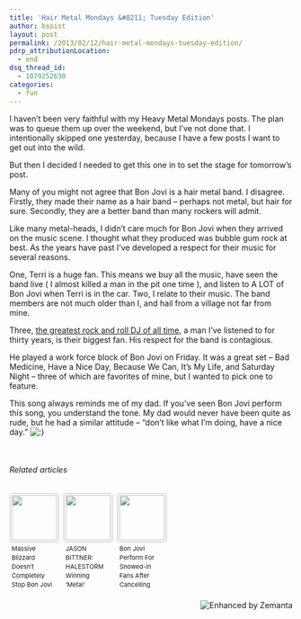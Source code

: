 ```yaml
---
title: 'Hair Metal Mondays &#8211; Tuesday Edition'
author: bsoist
layout: post
permalink: /2013/02/12/hair-metal-mondays-tuesday-edition/
pdrp_attributionLocation:
  - end
dsq_thread_id:
  - 1079252630
categories:
  - fun
---
```

I haven’t been very faithful with my Heavy Metal Mondays posts. The plan was to queue them up over the weekend, but I’ve not done that. I intentionally skipped one yesterday, because I have a few posts I want to get out into the wild.

But then I decided I needed to get this one in to set the stage for tomorrow’s post.

Many of you might not agree that Bon Jovi is a hair metal band. I disagree. Firstly, they made their name as a hair band &#8211; perhaps not metal, but hair for sure. Secondly, they are a better band than many rockers will admit.

Like many metal-heads, I didn’t care much for Bon Jovi when they arrived on the music scene. I thought what they produced was bubble gum rock at best. As the years have past I’ve developed a respect for their music for several reasons.

One, Terri is a huge fan. This means we buy all the music, have seen the band live ( I almost killed a man in the pit one time ), and listen to A LOT of Bon Jovi when Terri is in the car. Two, I relate to their music. The band members are not much older than I, and hail from a village not far from mine.

Three, [the greatest rock and roll DJ of all time][1], a man I’ve listened to for thirty years, is their biggest fan. His respect for the band is contagious.

He played a work force block of Bon Jovi on Friday. It was a great set &#8211; Bad Medicine, Have a Nice Day, Because We Can, It’s My Life, and Saturday Night &#8211; three of which are favorites of mine, but I wanted to pick one to feature.

This song always reminds me of my dad. If you’ve seen Bon Jovi perform this song, you understand the tone. My dad would never have been quite as rude, but he had a similar attitude &#8211; “don’t like what I’m doing, have a nice day.” <img src='http://archive.whsjr.soistmann.com/oped/wp-includes/images/smilies/icon_smile.gif' alt=':)' class='wp-smiley' /> 



&nbsp;

<h6 class="zemanta-related-title" style="font-size: 1em;">
  Related articles
</h6>

<ul class="zemanta-article-ul zemanta-article-ul-image" style="margin: 0; padding: 0; overflow: hidden;">
  <li class="zemanta-article-ul-li-image zemanta-article-ul-li" style="padding: 0; background: none; list-style: none; display: block; float: left; vertical-align: top; text-align: left; width: 84px; font-size: 11px; margin: 2px 10px 10px 2px;">
    <a style="box-shadow: 0px 0px 4px #999; padding: 2px; display: block; border-radius: 2px; text-decoration: none;" href="http://mix1041.cbslocal.com/2013/02/10/massive-blizzard-doesnt-completely-stop-bon-jovi/" target="_blank"><img style="padding: 0; margin: 0; border: 0; display: block; width: 80px; max-width: 100%;" alt="" src="http://i.zemanta.com/144429759_80_80.jpg" /></a><a style="display: block; overflow: hidden; text-decoration: none; line-height: 12pt; height: 80px; padding: 5px 2px 0 2px;" href="http://mix1041.cbslocal.com/2013/02/10/massive-blizzard-doesnt-completely-stop-bon-jovi/" target="_blank">Massive Blizzard Doesn&#8217;t Completely Stop Bon Jovi</a>
  </li>
  <li class="zemanta-article-ul-li-image zemanta-article-ul-li" style="padding: 0; background: none; list-style: none; display: block; float: left; vertical-align: top; text-align: left; width: 84px; font-size: 11px; margin: 2px 10px 10px 2px;">
    <a style="box-shadow: 0px 0px 4px #999; padding: 2px; display: block; border-radius: 2px; text-decoration: none;" href="http://www.blabbermouth.net/news.aspx?mode=Article&newsitemID=186111" target="_blank"><img style="padding: 0; margin: 0; border: 0; display: block; width: 80px; max-width: 100%;" alt="" src="http://i.zemanta.com/144653829_80_80.jpg" /></a><a style="display: block; overflow: hidden; text-decoration: none; line-height: 12pt; height: 80px; padding: 5px 2px 0 2px;" href="http://www.blabbermouth.net/news.aspx?mode=Article&newsitemID=186111" target="_blank">JASON BITTNER: HALESTORM Winning &#8216;Metal&#8217; GRAMMY Is Worse Than METALLICA Losing To JETHRO TULL</a>
  </li>
  <li class="zemanta-article-ul-li-image zemanta-article-ul-li" style="padding: 0; background: none; list-style: none; display: block; float: left; vertical-align: top; text-align: left; width: 84px; font-size: 11px; margin: 2px 10px 10px 2px;">
    <a style="box-shadow: 0px 0px 4px #999; padding: 2px; display: block; border-radius: 2px; text-decoration: none;" href="http://www.contactmusic.com/news/bon-jovi-perform-for-snowed-in-fans-after-cancelling-tour-kick-off_3494858" target="_blank"><img style="padding: 0; margin: 0; border: 0; display: block; width: 80px; max-width: 100%;" alt="" src="http://i.zemanta.com/144506715_80_80.jpg" /></a><a style="display: block; overflow: hidden; text-decoration: none; line-height: 12pt; height: 80px; padding: 5px 2px 0 2px;" href="http://www.contactmusic.com/news/bon-jovi-perform-for-snowed-in-fans-after-cancelling-tour-kick-off_3494858" target="_blank">Bon Jovi Perform For Snowed-in Fans After Cancelling Tour Kick-off</a>
  </li>
</ul>

<div class="zemanta-pixie" style="margin-top: 10px; height: 15px;">
  <a class="zemanta-pixie-a" title="Enhanced by Zemanta" href="http://www.zemanta.com/?px"><img class="zemanta-pixie-img" style="border: none; float: right;" alt="Enhanced by Zemanta" src="http://img.zemanta.com/zemified_h.png?x-id=49e79fbe-f018-40c0-b960-7e3d2dd05eca" /></a>
</div>

 [1]: http://en.wikipedia.org/wiki/Pierre_Robert
